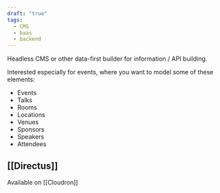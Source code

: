 ```yaml
---
draft: "true"
tags:
  - CMS
  - baas
  - backend
---
```

Headless CMS or other data-first builder for information / API building.

Interested especially for events, where you want to model some of these elements:
* Events
* Talks
* Rooms
* Locations
* Venues
* Sponsors
* Speakers
* Attendees
## [[Directus]]

Available on [[Cloudron]]
